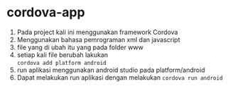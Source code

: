 # cordova-app

1. Pada project kali ini menggunakan framework Cordova
2. Menggunakan bahasa pemrograman xml dan javascript
3. file yang di ubah itu yang pada folder www
4. setiap kali file berubah lakukan  
```cordova add platform android```
5. run aplikasi menggunakan android studio pada platform/android
6. Dapat melakukan run aplikasi dengan melakukan
```cordova run android```
